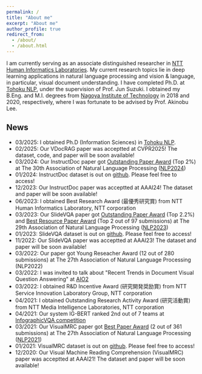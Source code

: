 ```yaml
---
permalink: /
title: "About me"
excerpt: "About me"
author_profile: true
redirect_from: 
  - /about/
  - /about.html
---
```

I am currently serving as an associate distinguished researcher in [NTT Human Informatics Laboratories](https://www.rd.ntt/e/hil/). My current research topics lie in deep learning applications in natural language processing and vision & language, in particular, visual document understanding. I have completed Ph.D. at [Tohoku NLP](https://www.nlp.ecei.tohoku.ac.jp/), under the supervision of Prof. Jun Suzuki. I obtained my B.Eng. and M.I. degrees from [Nagoya Institute of Technology](https://www.slp.nitech.ac.jp/en/) in 2018 and 2020, respectively, where I was fortunate to be advised by Prof. Akinobu Lee.

## News
- 03/2025: I obtained Ph.D (Information Sciences) in [Tohoku NLP](https://www.nlp.ecei.tohoku.ac.jp/).
- 02/2025: Our VDocRAG paper was acceptted at CVPR2025! The dataset, code, and paper will be soon available!
- 03/2024: Our InstructDoc paper got [Outstanding Paper Award](https://www.anlp.jp/nlp2024/award.html) (Top 2%) at The 30th Association of Natural Language Processing ([NLP2024](https://www.anlp.jp/nlp2024/))
- 01/2024: InstructDoc dataset is out on [github](https://github.com/nttmdlab-nlp/instructdoc). Please feel free to access!
- 12/2023: Our InstructDoc paper was acceptted at AAAI24! The dataset and paper will be soon available!
- 06/2023: I obtained Best Research Award (最優秀研究賞) from NTT Human Informatics Laboratory, NTT corporation
- 03/2023: Our SlideVQA paper got [Outstanding Paper Award](https://www.anlp.jp/nlp2023/award.html) (Top 2.2%) and [Best Resource Paper Award](https://www.anlp.jp/nlp2023/award.html) (Top 2 out of 97 submissions) at The 29th Association of Natural Language Processing ([NLP2023](https://www.anlp.jp/nlp2023/))
- 01/2023: SlideVQA dataset is out on [github](https://github.com/nttmdlab-nlp/SlideVQA). Please feel free to access!
- 11/2022: Our SlideVQA paper was acceptted at AAAI23! The dataset and paper will be soon available!
- 03/2022: Our paper got Young Reseacher Award (12 out of 280 submissions) at The 27th Association of Natural Language Processing (NLP2022)
- 03/2022: I was invited to talk about "Recent Trends in Document Visual Question Answering" at [AIO2](https://sites.google.com/view/project-aio/competition2?authuser=0)  
- 03/2022: I obtained R&D Incentive Award (研究開発奨励賞) from NTT Service Innovation Laboratory Group, NTT corporation
- 04/2021: I obtained Outstanding Research Activity Award (研究活動賞) from NTT Media Intelligence Laboratories, NTT corporation
- 04/2021: Our system IG-BERT ranked 2nd out of 7 teams at [InfographicVQA competition](https://rrc.cvc.uab.es/?ch=17&com=evaluation&task=3)
- 03/2021: Our VisualMRC paper got [Best Paper Award](https://www.anlp.jp/nlp2021/award.html) (2 out of 361 submissions) at The 27th Association of Natural Language Processing ([NLP2021](https://www.anlp.jp/nlp2021/))
- 01/2021: VisualMRC dataset is out on [github](https://github.com/nttmdlab-nlp/VisualMRC). Please feel free to access!
- 12/2020: Our Visual Machine Reading Comprehension (VisualMRC) paper was acceptted at AAAI21! The dataset and paper will be soon available!
